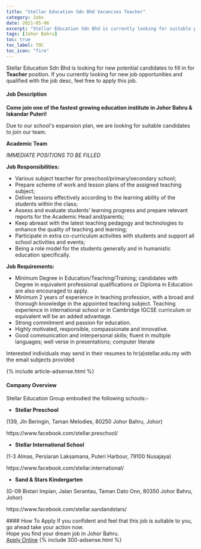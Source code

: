 ```yaml
---
title: "Stellar Education Sdn Bhd Vacancies Teacher" 
category: Jobs 
date: 2021-05-06 
excerpt: "Stellar Education Sdn Bhd is currently looking for suitable person to fill in the Teacher which based in Johor Bahru" 
tags: [Johor Bahru] 
toc: true 
toc_label: TOC 
toc_icon: "fire" 
--- 
```


<p>Stellar Education Sdn Bhd is looking for new potential candidates to fill in for <b>Teacher</b> position. If you currently looking for new job opportunities and qualified with the job desc, feel free to apply this job.
</p><div><div><h4>Job Description</h4></div><div><div><span><div><p><strong>Come join one of the fastest growing education institute in Johor Bahru &amp; Iskandar Puteri!</strong></p><p><span>Due to our school's expansion plan, we are looking for suitable candidates to join our team.</span></p><p><strong>Academic Team</strong></p><p><em>IMMEDIATE POSITIONS TO BE FILLED</em></p><p><strong>Job Responsibilities:</strong></p><ul><li><span>Various subject teacher for preschool/primary/secondary school;&#160;</span></li><li><span>Prepare scheme of work and lesson plans of the assigned teaching subject;</span></li><li><span>Deliver lessons effectively according to the learning ability of the students within the class;</span></li><li><span>Assess and evaluate students&#8217; learning progress and prepare relevant reports for the Academic Head and/parents;</span></li><li><span>Keep abreast with the latest teaching pedagogy and technologies to enhance the quality of teaching and learning;</span></li><li><span>Participate in extra co-curriculum activities with students and support all school activities and events;</span></li><li><span>Being a role model for the students generally and in humanistic education specifically.</span></li></ul><p><strong>Job Requirements:&#160;</strong></p><ul><li><span>Minimum Degree in Education/Teaching/Training; candidates with Degree in equivalent professional qualifications or Diploma in Education are also encouraged to apply.</span></li><li><span>Minimum 2 years of experience in teaching profession, with a broad and thorough knowledge in the appointed teaching subject. Teaching experience in international school or in Cambridge IGCSE curriculum or equivalent will be an added advantage.</span></li><li><span>Strong commitment and passion for education.</span></li><li><span>Highly motivated, responsible, compassionate and innovative.</span></li><li><span>Good communication and interpersonal skills; fluent in multiple languages; well verse in presentations; computer literate</span></li></ul><p><span>Interested individuals may send in their resumes to hr(a)stellar.edu.my with the email subjects provided</span></p></div></span></div></div></div> 
{% include article-adsense.html %} 
<div><div><h4>Company Overview</h4></div><div><div><span><div><p>Stellar Education Group embodied the following schools:-</p><ul><li><strong>Stellar Preschool </strong></li></ul><p>(139, Jln Beringin, Taman Melodies, 80250 Johor Bahru, Johor)</p><p>https://www.facebook.com/stellar.preschool/</p><ul><li><strong>Stellar International School</strong></li></ul><p>(1-3 Almas, Persiaran Laksamana, Puteri Harbour, 79100 Nusajaya)</p><p>https://www.facebook.com/stellar.international/</p><ul><li><strong>Sand &amp; Stars Kindergarten </strong></li></ul><p>(G-09 Bistari Impian, Jalan Serantau, Taman Dato Onn, 80350 Johor Bahru, Johor)</p><p>https://www.facebook.com/stellar.sandandstars/</p></div></span></div></div></div> 
#### How To Apply 
If you confident and feel that this job is suitable to you, go ahead take your action now. <br/> 
Hope you find your dream job in Johor Bahru. <br/> 
<a href="https://www.jobstreet.com.my/en/job/teacher-4558832?jobId=jobstreet-my-job-4558832&" class="btn btn--info" target="_blank" rel="nofollow noopenner">Apply Online</a> 
{% include 300-adsense.html %} 